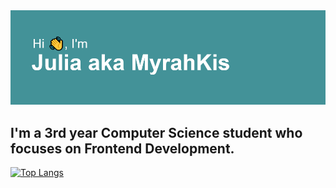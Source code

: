 <img src="header.png" alt="There should be a header but sth went wrong:(">
<h2>I'm a 3rd year Computer Science student who focuses on Frontend Development.</h2>
<!-- <h3>Here's my <a href="http://o916271n.beget.tech/" target="_blank">business card website (:</a></h3> -->

[![Top Langs](https://github-readme-stats.vercel.app/api/top-langs/?username=myrahkis&layout=compact&theme=radical)](https://github.com/anuraghazra/github-readme-stats)
